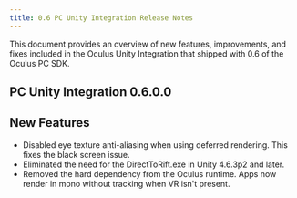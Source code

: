 ```yaml
---
title: 0.6 PC Unity Integration Release Notes
---
```

This document provides an overview of new features, improvements, and fixes included in the Oculus Unity Integration that shipped with 0.6 of the Oculus PC SDK.

## PC Unity Integration 0.6.0.0

## New Features

* Disabled eye texture anti-aliasing when using deferred rendering. This fixes the black screen issue.
* Eliminated the need for the DirectToRift.exe in Unity 4.6.3p2 and later.
* Removed the hard dependency from the Oculus runtime. Apps now render in mono without tracking when VR isn't present.

